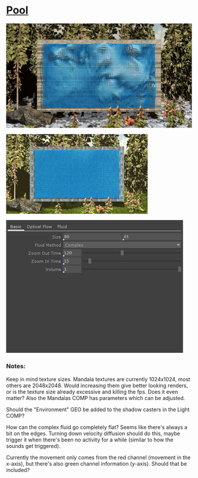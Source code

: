 # [Pool](https://vimeo.com/292219596)

[![png](Images/pool.png)](https://vimeo.com/292219596)

[![gif](Images/pool.gif)](https://vimeo.com/292219596)

[![params](Images/Params.png)](https://vimeo.com/292219596)


### Notes:
Keep in mind texture sizes. Mandala textures are currently 1024x1024, most others are 2048x2048. Would increasing them give better looking renders, or is the texture size already excessive and killing the fps. Does it even matter? Also the Mandalas COMP has parameters which can be adjusted.

Should the "Environment" GEO be added to the shadow casters in the Light COMP?

How can the complex fluid go completely flat? Seems like there's always a bit on the edges. Turning down velocity diffusion should do this, maybe trigger it when there's been no activity for a while (similar to how the sounds get triggered).

Currently the movement only comes from the red channel (movement in the x-axis), but there's also green channel information (y-axis). Should that be included?
